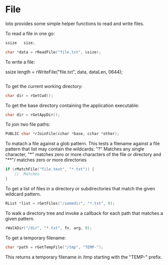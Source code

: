 # File

Ioto provides some simple helper functions to read and write files.

To read a file in one go:

```c
ssize   size;

char *data = rReadFile("file.txt", &size);
```

To write a file:

ssize length = rWriteFile("file.txt", data, dataLen, 0644);
```c

```

To get the current working directory:

```c
char dir = rGetCwd();
```

To get the base directory containing the application executable:

```c
char dir = rGetAppDir();
```


To join two file paths:

```c
PUBLIC char *rJoinFile(cchar *base, cchar *other);
```

To matach a file against a glob pattern. This tests a filename against a file pattern that list may contain the wildcards: "?" Matches any single character, "*" matches zero or more characters of the file or directory and "**"/ matches zero or more directories

```c
if (rMatchFile("file.text", "*.txt")) {
    //  Matches
}
```

To get a list of files in a directory or subdirectories that match the given wildcard pattern.

```c
RList *list = rGetFiles("/somedir", "*.txt", 0);
```

To walk a directory tree and invoke a callback for each path that matches a given pattern.

```c
rWalkDir("/dir", "*.txt", fn, arg, 0);
```

To get a temporary filename:

```c
char *path = rGetTempFile("/tmp", "TEMP-");
```

This returns a temporary filename in /tmp starting with the "TEMP-" prefix.
